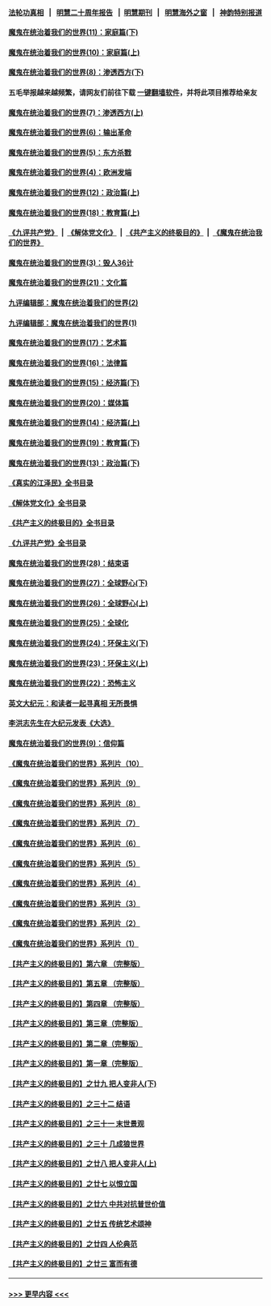 #### [法轮功真相](https://github.com/gfw-breaker/truth/blob/master/README.md?t=0) &nbsp;&nbsp;|&nbsp;&nbsp; [明慧二十周年报告](https://github.com/gfw-breaker/mh-reports/blob/master/README.md?t=0) &nbsp;&nbsp;|&nbsp;&nbsp;[明慧期刊](https://github.com/gfw-breaker/mh-qikan) &nbsp;&nbsp;|&nbsp;&nbsp; [明慧海外之窗](https://github.com/gfw-breaker/mh-news/blob/master/README.md?t=0) &nbsp;&nbsp;|&nbsp;&nbsp; [神韵特别报道](https://github.com/gfw-breaker/mh-news/blob/master/shenyun.md?t=0)
#### [魔鬼在统治着我们的世界(11)：家庭篇(下)](../pages/nsc422/n10440961.md?t=11280450) 
#### [魔鬼在统治着我们的世界(10)：家庭篇(上)](../pages/nsc422/n10435448.md?t=11280450) 
#### [魔鬼在统治着我们的世界(8)：渗透西方(下)](../pages/nsc422/n10429603.md?t=11280450) 
#### 五毛举报越来越频繁，请网友们前往下载 [一键翻墙软件](https://github.com/gfw-breaker/ssr-accounts)，并将此项目推荐给亲友
#### [魔鬼在统治着我们的世界(7)：渗透西方(上)](../pages/nsc422/n10426013.md?t=11280450) 
#### [魔鬼在统治着我们的世界(6)：输出革命](../pages/nsc422/n10421536.md?t=11280450) 
#### [魔鬼在统治着我们的世界(5)：东方杀戮](../pages/nsc422/n10417707.md?t=11280450) 
#### [魔鬼在统治着我们的世界(4)：欧洲发端](../pages/nsc422/n10414890.md?t=11280450) 
#### [魔鬼在统治着我们的世界(12)：政治篇(上)](../pages/nsc422/n10444576.md?t=11280450) 
#### [魔鬼在统治着我们的世界(18)：教育篇(上)](../pages/nsc422/n10526970.md?t=11280450) 
#### [《九评共产党》](https://github.com/begood0513/9ping.md/blob/master/README.md) &nbsp;|&nbsp; [《解体党文化》](../../../../jtdwh.md/blob/master/README.md)  &nbsp;|&nbsp; [《共产主义的终极目的》](../../../../gczydzjmd.md/blob/master/README.md) &nbsp;|&nbsp; [《魔鬼在统治我们的世界》](../../../../mgztzwmdsj.md/blob/master/README.md) 
#### [魔鬼在统治着我们的世界(3)：毁人36计](../pages/nsc422/n10411583.md?t=11280450) 
#### [魔鬼在统治着我们的世界(21)：文化篇](../pages/nsc422/n10597706.md?t=11280450) 
#### [九评编辑部：魔鬼在统治着我们的世界(2)](../pages/nsc422/n10410036.md?t=11280450) 
#### [九评编辑部：魔鬼在统治着我们的世界(1)](../pages/nsc422/n10406825.md?t=11280450) 
#### [魔鬼在统治着我们的世界(17)：艺术篇](../pages/nsc422/n10499093.md?t=11280450) 
#### [魔鬼在统治着我们的世界(16)：法律篇](../pages/nsc422/n10485969.md?t=11280450) 
#### [魔鬼在统治着我们的世界(15)：经济篇(下)](../pages/nsc422/n10469975.md?t=11280450) 
#### [魔鬼在统治着我们的世界(20)：媒体篇](../pages/nsc422/n10586579.md?t=11280450) 
#### [魔鬼在统治着我们的世界(14)：经济篇(上)](../pages/nsc422/n10457370.md?t=11280450) 
#### [魔鬼在统治着我们的世界(19)：教育篇(下)](../pages/nsc422/n10564808.md?t=11280450) 
#### [魔鬼在统治着我们的世界(13)：政治篇(下)](../pages/nsc422/n10448270.md?t=11280450) 
#### [《真实的江泽民》全书目录](../pages/nsc422/n13721399.md?t=11280450) 
#### [《解体党文化》全书目录](../pages/nsc422/n13721157.md?t=11280450) 
#### [《共产主义的终极目的》全书目录](../pages/nsc422/n13721048.md?t=11280450) 
#### [《九评共产党》全书目录](../pages/nsc422/n13708085.md?t=11280450) 
#### [魔鬼在统治着我们的世界(28)：结束语](../pages/nsc422/n10936246.md?t=11280450) 
#### [魔鬼在统治着我们的世界(27)：全球野心(下)](../pages/nsc422/n10928319.md?t=11280450) 
#### [魔鬼在统治着我们的世界(26)：全球野心(上)](../pages/nsc422/n10900318.md?t=11280450) 
#### [魔鬼在统治着我们的世界(25)：全球化](../pages/nsc422/n10788205.md?t=11280450) 
#### [魔鬼在统治着我们的世界(24)：环保主义(下)](../pages/nsc422/n10695307.md?t=11280450) 
#### [魔鬼在统治着我们的世界(23)：环保主义(上)](../pages/nsc422/n10688613.md?t=11280450) 
#### [魔鬼在统治着我们的世界(22)：恐怖主义](../pages/nsc422/n10614727.md?t=11280450) 
#### [英文大纪元：和读者一起寻真相 无所畏惧](../pages/nsc422/n12542027.md?t=11280450) 
#### [李洪志先生在大纪元发表《大选》](../pages/nsc422/n12534746.md?t=11280450) 
#### [魔鬼在统治着我们的世界(9)：信仰篇](../pages/nsc422/n10432159.md?t=11280450) 
#### [《魔鬼在统治着我们的世界》系列片（10）](../pages/nsc422/n12292670.md?t=11280450) 
#### [《魔鬼在统治着我们的世界》系列片（9）](../pages/nsc422/n12290859.md?t=11280450) 
#### [《魔鬼在统治着我们的世界》系列片（8）](../pages/nsc422/n12287445.md?t=11280450) 
#### [《魔鬼在统治着我们的世界》系列片（7）](../pages/nsc422/n12283425.md?t=11280450) 
#### [《魔鬼在统治着我们的世界》系列片（6）](../pages/nsc422/n12282314.md?t=11280450) 
#### [《魔鬼在统治着我们的世界》系列片（5）](../pages/nsc422/n12281419.md?t=11280450) 
#### [《魔鬼在统治着我们的世界》系列片（4）](../pages/nsc422/n12274024.md?t=11280450) 
#### [《魔鬼在统治着我们的世界》系列片（3）](../pages/nsc422/n12271322.md?t=11280450) 
#### [《魔鬼在统治着我们的世界》系列片（2）](../pages/nsc422/n12269049.md?t=11280450) 
#### [《魔鬼在统治着我们的世界》系列片（1）](../pages/nsc422/n12267575.md?t=11280450) 
#### [【共产主义的终极目的】第六章 （完整版）](../pages/nsc422/n11428913.md?t=11280450) 
#### [【共产主义的终极目的】第五章 （完整版）](../pages/nsc422/n11428912.md?t=11280450) 
#### [【共产主义的终极目的】第四章 （完整版）](../pages/nsc422/n11428907.md?t=11280450) 
#### [【共产主义的终极目的】第三章（完整版）](../pages/nsc422/n11428848.md?t=11280450) 
#### [【共产主义的终极目的】第二章（完整版）](../pages/nsc422/n11428831.md?t=11280450) 
#### [【共产主义的终极目的】第一章（完整版）](../pages/nsc422/n11417651.md?t=11280450) 
#### [【共产主义的终极目的】之廿九 把人变非人(下)](../pages/nsc422/n11344140.md?t=11280450) 
#### [【共产主义的终极目的】之三十二 结语](../pages/nsc422/n11360535.md?t=11280450) 
#### [【共产主义的终极目的】之三十一 末世景观](../pages/nsc422/n11351129.md?t=11280450) 
#### [【共产主义的终极目的】之三十 几成狼世界](../pages/nsc422/n11348280.md?t=11280450) 
#### [【共产主义的终极目的】之廿八 把人变非人(上)](../pages/nsc422/n11340492.md?t=11280450) 
#### [【共产主义的终极目的】之廿七 以恨立国](../pages/nsc422/n11336944.md?t=11280450) 
#### [【共产主义的终极目的】之廿六 中共对抗普世价值](../pages/nsc422/n11324785.md?t=11280450) 
#### [【共产主义的终极目的】之廿五 传统艺术颂神](../pages/nsc422/n11296396.md?t=11280450) 
#### [【共产主义的终极目的】之廿四 人伦典范](../pages/nsc422/n11296397.md?t=11280450) 
#### [【共产主义的终极目的】之廿三 富而有德](../pages/nsc422/n11283598.md?t=11280450) 

----
#### [ >>> 更早内容 <<< ](../indexes/nsc422-earlier.md)
